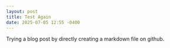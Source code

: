 ```yaml
---
layout: post
title: Test Again
date: 2025-07-05 12:55 -0400
---
```

Trying a blog post by directly creating a markdown file on github.
